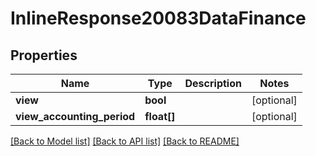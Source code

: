 # InlineResponse20083DataFinance

## Properties
Name | Type | Description | Notes
------------ | ------------- | ------------- | -------------
**view** | **bool** |  | [optional] 
**view_accounting_period** | **float[]** |  | [optional] 

[[Back to Model list]](../../README.md#documentation-for-models) [[Back to API list]](../../README.md#documentation-for-api-endpoints) [[Back to README]](../../README.md)

